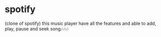 # spotify
(clone of spotify) 
this music player have all the features and able to add, play, pause and seek song🎶🎶🎶
